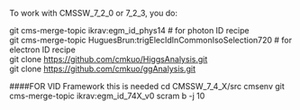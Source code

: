 To work with CMSSW_7_2_0 or 7_2_3, you do:

git cms-merge-topic ikrav:egm_id_phys14 # for photon ID recipe <br>
git cms-merge-topic HuguesBrun:trigElecIdInCommonIsoSelection720 # for electron ID recipe <br>
git clone https://github.com/cmkuo/HiggsAnalysis.git <br>
git clone https://github.com/cmkuo/ggAnalysis.git <br>

####FOR VID Framework this is needed
cd CMSSW_7_4_X/src
cmsenv
git cms-merge-topic ikrav:egm_id_74X_v0
scram b -j 10
